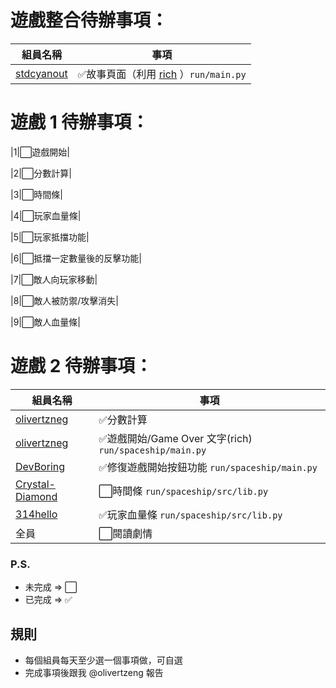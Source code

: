 # 遊戲整合待辦事項：
| 組員名稱 | 事項 |
| ------------- | -------------- |
| [stdcyanout](https://github.com/stdcyanout) | ✅故事頁面（利用 [rich](https://github.com/textualize/rich) ）`run/main.py` |
# 遊戲 1 待辦事項：
|1|⬜遊戲開始|

|2|⬜分數計算|

|3|⬜時間條|

|4|⬜玩家血量條|

|5|⬜玩家抵擋功能|

|6|⬜抵擋一定數量後的反擊功能|

|7|⬜敵人向玩家移動|

|8|⬜敵人被防禦/攻擊消失|

|9|⬜敵人血量條|
# 遊戲 2 待辦事項：
| 組員名稱 | 事項 |
| ------------- | -------------- |
| [olivertzneg](https://github.com/olivertzeng)  | ✅分數計算 |
| [olivertzneg](https://github.com/olivertzeng) | ✅遊戲開始/Game Over 文字(rich) `run/spaceship/main.py` |
| [DevBoring](https://github.com/devboring) | ✅修復遊戲開始按鈕功能 `run/spaceship/main.py` |
| [Crystal-Diamond](https://github.com/crystal-diamond) | ⬜️時間條 `run/spaceship/src/lib.py` |
| [314hello](https://github.com/314hello) | ✅玩家血量條 `run/spaceship/src/lib.py` |
|全員|⬜️閱讀劇情|
### P.S.
- 未完成 => ⬜
- 已完成 => ✅



## 規則
- 每個組員每天至少選一個事項做，可自選
- 完成事項後跟我 @olivertzeng 報告

